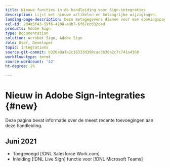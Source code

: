 ```yaml
---
title: Nieuwe functies in de handleiding voor Sign-integraties
description: Lijst met nieuwe artikelen en belangrijke wijzigingen.
landing-page-description: Deze metagegevens dienen voor een openingspagina.
exl-id: 204e5f43-59f6-4200-a9b7-6f67ecd32c4d
products: Adobe Sign
type: Documentation
solution: Acrobat Sign, Adobe Sign
role: User, Developer
topic: Integrations
source-git-commit: b326a9afa2c16333d390cac3b30a2c7c741a4360
workflow-type: tm+mt
source-wordcount: '42'
ht-degree: 2%

---
```


# Nieuw in Adobe Sign-integraties {#new}

Deze pagina bevat informatie over de meest recente toevoegingen aan deze handleiding.

## Juni 2021

* Toegevoegd [!DNL Salesforce Work.com]
* Inleiding [!DNL Live Sign] functie voor [!DNL Microsoft Teams]


